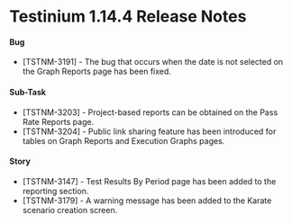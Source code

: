# Testinium 1.14.4 Release Notes​

#### Bug

* \[TSTNM-3191] - The bug that occurs when the date is not selected on the Graph Reports page has been fixed.

#### Sub-Task

* \[TSTNM-3203] - Project-based reports can be obtained on the Pass Rate Reports page.
* \[TSTNM-3204] - Public link sharing feature has been introduced for tables on Graph Reports and Execution Graphs pages.

#### Story

* \[TSTNM-3147] - Test Results By Period page has been added to the reporting section.
* \[TSTNM-3179] - A warning message has been added to the Karate scenario creation screen.
